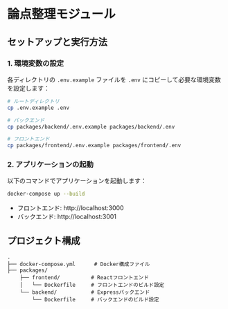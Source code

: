 # 論点整理モジュール

## セットアップと実行方法

### 1. 環境変数の設定

各ディレクトリの `.env.example` ファイルを `.env` にコピーして必要な環境変数を設定します：

```bash
# ルートディレクトリ
cp .env.example .env

# バックエンド
cp packages/backend/.env.example packages/backend/.env

# フロントエンド
cp packages/frontend/.env.example packages/frontend/.env
```

### 2. アプリケーションの起動

以下のコマンドでアプリケーションを起動します：

```bash
docker-compose up --build
```

- フロントエンド: http://localhost:3000
- バックエンド: http://localhost:3001

## プロジェクト構成

```
.
├── docker-compose.yml      # Docker構成ファイル
├── packages/
    ├── frontend/          # Reactフロントエンド
    │   └── Dockerfile     # フロントエンドのビルド設定
    └── backend/           # Expressバックエンド
        └── Dockerfile     # バックエンドのビルド設定
